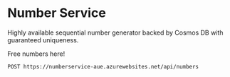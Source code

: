 # Number Service

Highly available sequential number generator backed by Cosmos DB with guaranteed uniqueness.

Free numbers here!

    POST https://numberservice-aue.azurewebsites.net/api/numbers